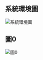 ## 系統環境圖

![系統環境圖](github.com/MITC110118132/C110118150/No.11/系統環境圖.png '系統環境圖')

## 圖0
![圖0](github.com/MITC110118132/C110118150/No.11/圖0.png '圖0')

